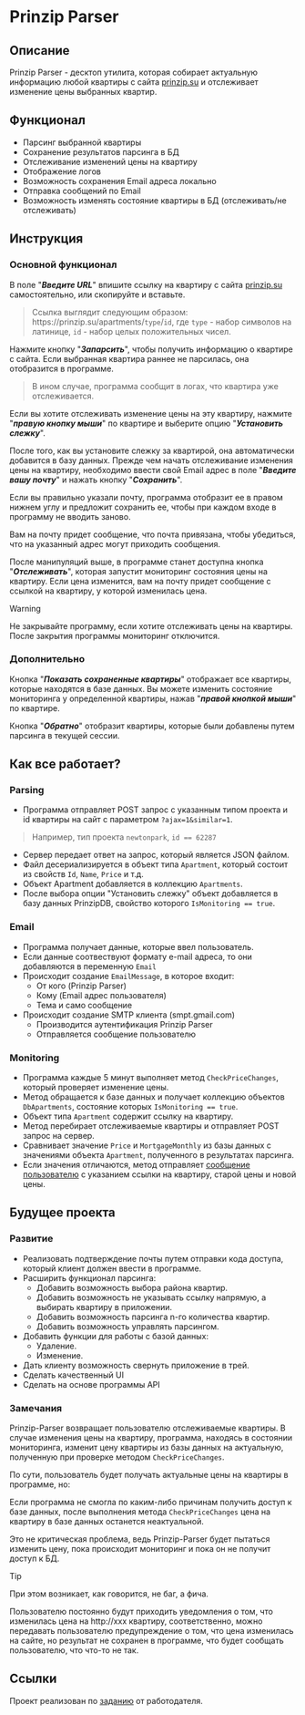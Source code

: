 # Prinzip Parser
## Описание
Prinzip Parser - десктоп утилита, которая собирает актуальную информацию любой квартиры с сайта [prinzip.su](https://prinzip.su)
и отслеживает изменение цены выбранных квартир.

## Функционал
* Парсинг выбранной квартиры
* Сохранение результатов парсинга в БД
* Отслеживание изменений цены на квартиру
* Отображение логов
* Возможность сохранения Email адреса локально
* Отправка сообщений по Email
* Возможность изменять состояние квартиры в БД (отслеживать/не отслеживать)

## Инструкция
### Основной функционал
В поле "***Введите URL***" впишите ссылку на квартиру с сайта [prinzip.su](https://prinzip.su) самостоятельно,
или скопируйте и вставьте.
> Ссылка выглядит следующим образом:
> https:&#8204;//prinzip.su/apartments/`type`/`id`,
>  где `type` - набор символов на латинице, `id` - набор целых положительных чисел.

Нажмите кнопку "***Запарсить***", чтобы получить информацию о квартире с сайта.
Если выбранная квартира раннее не парсилась, она отобразится в программе.
> В ином случае, программа сообщит в логах, что квартира уже отслеживается.

Если вы хотите отслеживать изменение цены на эту квартиру, нажмите "***правую кнопку мыши***" по квартире
и выберите опцию "***Установить слежку***".

После того, как вы установите слежку за квартирой, она автоматически добавится в базу данных.
Прежде чем начать отслеживание изменения цены на квартиру, необходимо ввести свой Email адрес в поле "***Введите вашу почту***" и нажать кнопку "***Сохранить***".

Если вы правильно указали почту, программа отобразит ее в правом нижнем углу и предложит сохранить ее, чтобы при каждом входе в программу не вводить заново.

Вам на почту придет сообщение, что почта привязана, чтобы убедиться, что на указанный адрес могут приходить сообщения.

После манипуляций выше, в программе станет доступна кнопка "***Отслеживать***", которая запустит мониторинг состояния цены на квартиру. 
Если цена изменится, вам на почту придет сообщение с ссылкой на квартиру, у которой изменилась цена.
> [!WARNING]
>  Не закрывайте программу, если хотите отслеживать цены на квартиры. После закрытия программы мониторинг отключится.

### Дополнительно
Кнопка "***Показать сохраненные квартиры***" отображает все квартиры, которые находятся в базе данных.
Вы можете изменить состояние мониторинга у определенной квартиры, нажав "***правой кнопкой мыши***" по квартире.

Кнопка "***Обратно***" отобразит квартиры, которые были добавлены путем парсинга в текущей сессии.

## Как все работает?
### Parsing
* Программа отправляет POST запрос с указанным типом проекта и id квартиры на сайт с параметром `?ajax=1&similar=1`.
> Например, тип проекта `newtonpark`, `id == 62287`
* Сервер передает ответ на запрос, который является JSON файлом.
* Файл десериализируется в объект типа `Apartment`, который состоит из свойств `Id`, `Name`, `Price` и т.д.
* Объект Apartment добавляется в коллекцию `Apartments`.
* После выбора опции "Установить слежку" объект добавляется в базу данных PrinzipDB, свойство которого `IsMonitoring == true`.
### Email
* Программа получает данные, которые ввел пользователь.
* Если данные соотвествуют формату e-mail адреса, то они добавляются в переменную `Email`
* Происходит создание `EmailMessage`, в которое входит:
  * От кого (Prinzip Parser)
  * Кому (Email адрес пользователя)
  * Тема и само сообщение
* Происходит создание SMTP клиента (smpt.gmail.com)
  * Производится аутентификация Prinzip Parser
  * Отправляется сообщение пользователю
### Monitoring
* Программа каждые 5 минут выполняет метод `CheckPriceChanges`, который проверяет изменение цены.
* Метод обращается к базе данных и получает коллекцию объектов `DbApartments`, состояние которых `IsMonitoring == true`.
* Объект типа `Apartment` содержит ссылку на квартиру.
* Метод перебирает отслеживаемые квартиры и отправляет POST запрос на сервер.
* Сравнивает значение `Price` и `MortgageMonthly` из базы данных с значениями объекта `Apartment`, полученного в результатах парсинга.
* Если значения отличаются, метод отправляет [сообщение пользователю](README.md#email) с указанием ссылки на квартиру, старой цены и новой цены.

## Будущее проекта
### Развитие
* Реализовать подтверждение почты путем отправки кода доступа, который клиент должен ввести в программе.
* Расширить функционал парсинга:
  * Добавить возможность выбора района квартир.
  * Добавить возможность не указывать ссылку напрямую, а выбирать квартиру в приложении.
  * Добавить возможность парсинга n-го количества квартир.
  * Добавить возможность управлять парсингом.
* Добавить функции для работы с базой данных:
  * Удаление.
  * Изменение.
* Дать клиенту возможность свернуть приложение в трей.
* Сделать качественный UI
* Сделать на основе программы API
### Замечания
Prinzip-Parser возвращает пользователю отслеживаемые квартиры.
В случае изменения цены на квартиру,
программа, находясь в состоянии мониторинга, изменит цену квартиры из базы данных на актуальную,
полученную при проверке методом `CheckPriceChanges`.

По сути, пользователь будет получать актуальные цены на квартиры в программе, но:

Если программа не смогла по каким-либо причинам получить доступ к базе данных,
после выполнения метода `CheckPriceChanges` цена на квартиру в базе данных останется неактуальной.

Это не критическая проблема, ведь Prinzip-Parser будет пытаться изменить цену, пока происходит мониторинг и пока он не получит доступ к БД.
> [!TIP]
> При этом возникает, как говорится, не баг, а фича.
> 
> Пользователю постоянно будут приходить уведомления о том, что изменилась цена на http:&#8204;//xxx квартиру,
> соответственно, можно передавать пользователю предупреждение о том, что цена изменилась на сайте,
> но результат не сохранен в программе, что будет сообщать пользователю, что что-то не так.

## Ссылки
Проект реализован по [заданию](https://disk.yandex.ru/d/TMRMcmMdnXfvsw) от работодателя.

